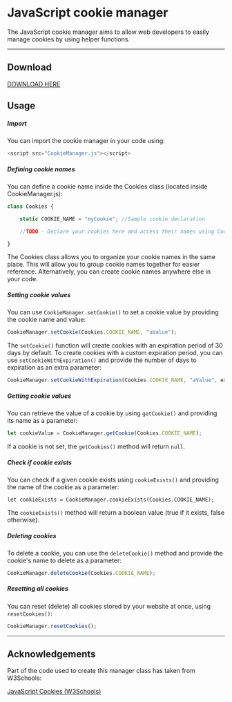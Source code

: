 # JavaScript cookie manager
The JavaScript cookie manager aims to allow web developers to easily manage cookies by using helper functions.

<hr/>

## Download

<a href="#">DOWNLOAD HERE</a>

## Usage

##### Import
You can import the cookie manager in your code using:
```js
<script src="CookieManager.js"></script>
```

##### Defining cookie names

You can define a cookie name inside the Cookies class (located inside CookieManager.js):

```js
class Cookies {

    static COOKIE_NAME = "myCookie"; //Sample cookie declaration

    //TODO - Declare your cookies here and access their names using Cookies.<COOKIE_NAME>

}
```

The Cookies class allows you to organize your cookie names in the same place. This will allow you to group cookie names together for easier reference.
 Alternatively, you can create cookie names anywhere else in your code.
 
##### Setting cookie values
 
You can use ```CookieManager.setCookie()``` to set a cookie value by providing the cookie name and value:

```js
CookieManager.setCookie(Cookies.COOKIE_NAME, "aValue");
```

The ```setCookie()``` function will create cookies with an expiration period of 30 days by default. To create 
cookies with a custom expiration period, you can use ```setCookieWithExpiration()``` and provide the number of days to expiration as an extra parameter:

```js
CookieManager.setCookieWithExpiration(Cookies.COOKIE_NAME, "aValue", expirationDays);
```


##### Getting cookie values

You can retrieve the value of a cookie by using ```getCookie()``` and providing its name as a parameter:

```js
let cookieValue = CookieManager.getCookie(Cookies.COOKIE_NAME);
```

If a cookie is not set, the ```getCookies()``` method will return ```null```.

##### Check if cookie exists

You can check if a given cookie exists using ```cookieExists()``` and providing the name of the cookie as a parameter:

```let cookieExists = CookieManager.cookieExists(Cookies.COOKIE_NAME);```

The ```cookieExists()``` method will return a boolean value (true if it exists, false otherwise).

##### Deleting cookies

To delete a cookie, you can use the ```deleteCookie()``` method and provide the cookie's name to delete as a parameter:

```js
CookieManager.deleteCookie(Cookies.COOKIE_NAME);
```

##### Resetting all cookies

You can reset (delete) all cookies stored by your website at once, using ```resetCookies()```:

```js
CookieManager.resetCookies();
```

<hr/>

## Acknowledgements

Part of the code used to create this manager class has taken from W3Schools:

[JavaScript Cookies (W3Schools)](https://www.w3schools.com/js/js_cookies.asp)